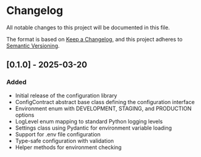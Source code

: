 # Changelog

All notable changes to this project will be documented in this file.

The format is based on [Keep a Changelog](https://keepachangelog.com/en/1.1.0/),
and this project adheres to [Semantic Versioning](https://semver.org/spec/v2.0.0.html).

## [0.1.0] - 2025-03-20

### Added

- Initial release of the configuration library
- ConfigContract abstract base class defining the configuration interface
- Environment enum with DEVELOPMENT, STAGING, and PRODUCTION options
- LogLevel enum mapping to standard Python logging levels
- Settings class using Pydantic for environment variable loading
- Support for .env file configuration
- Type-safe configuration with validation
- Helper methods for environment checking
